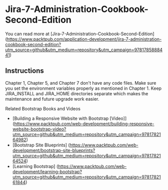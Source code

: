 # Jira-7-Administration-Cookbook-Second-Edition

You can read more at [Jira-7-Administration-Cookbook-Second-Edition]
(https://www.packtpub.com/application-development/jira-7-administration-cookbook-second-edition?utm_source=github&utm_medium=repository&utm_campaign=9781785888441)

## Instructions

Chapter 1,  Chapter 5, and Chapter 7 don't have any code files.
Make sure you set the environment variables properly as mentioned in Chapter 1.
Keep JIRA_INSTALL and JIRA_HOME directories separate which makes the maintenance and future upgrade work easier.


Related Bootstrap Books and Videos

* [Building a Responsive Website with Bootstrap [Video]] (https://www.packtpub.com/web-development/building-responsive-website-bootstrap-video?utm_source=github&utm_medium=repository&utm_campaign=9781782164982)
* [Bootstrap Site Blueprints] (https://www.packtpub.com/web-development/bootstrap-site-blueprints?utm_source=github&utm_medium=repository&utm_campaign=9781782164524)
* [Learning Bootstrap] (https://www.packtpub.com/web-development/learning-bootstrap?utm_source=github&utm_medium=repository&utm_campaign=9781782161844)


